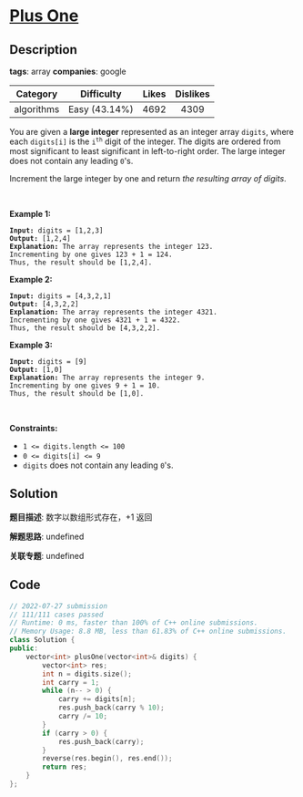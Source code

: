 # [Plus One](https://leetcode.com/problems/plus-one/description/)

## Description

**tags**: array
**companies**: google

|  Category  |  Difficulty   | Likes | Dislikes |
| :--------: | :-----------: | :---: | :------: |
| algorithms | Easy (43.14%) | 4692  |   4309   |

<p>You are given a <strong>large integer</strong> represented as an integer array <code>digits</code>, where each <code>digits[i]</code> is the <code>i<sup>th</sup></code> digit of the integer. The digits are ordered from most significant to least significant in left-to-right order. The large integer does not contain any leading <code>0</code>&#39;s.</p>

<p>Increment the large integer by one and return <em>the resulting array of digits</em>.</p>

<p>&nbsp;</p>
<p><strong>Example 1:</strong></p>

<pre><code><strong>Input:</strong> digits = [1,2,3]
<strong>Output:</strong> [1,2,4]
<strong>Explanation:</strong> The array represents the integer 123.
Incrementing by one gives 123 + 1 = 124.
Thus, the result should be [1,2,4].</code></pre>

<p><strong>Example 2:</strong></p>

<pre><code><strong>Input:</strong> digits = [4,3,2,1]
<strong>Output:</strong> [4,3,2,2]
<strong>Explanation:</strong> The array represents the integer 4321.
Incrementing by one gives 4321 + 1 = 4322.
Thus, the result should be [4,3,2,2].</code></pre>

<p><strong>Example 3:</strong></p>

<pre><code><strong>Input:</strong> digits = [9]
<strong>Output:</strong> [1,0]
<strong>Explanation:</strong> The array represents the integer 9.
Incrementing by one gives 9 + 1 = 10.
Thus, the result should be [1,0].</code></pre>

<p>&nbsp;</p>
<p><strong>Constraints:</strong></p>

<ul>
  <li><code>1 &lt;= digits.length &lt;= 100</code></li>
  <li><code>0 &lt;= digits[i] &lt;= 9</code></li>
  <li><code>digits</code> does not contain any leading <code>0</code>&#39;s.</li>
</ul>

## Solution

**题目描述**: 数字以数组形式存在，+1 返回

**解题思路**: undefined

**关联专题**: undefined

## Code

```cpp
// 2022-07-27 submission
// 111/111 cases passed
// Runtime: 0 ms, faster than 100% of C++ online submissions.
// Memory Usage: 8.8 MB, less than 61.83% of C++ online submissions.
class Solution {
public:
    vector<int> plusOne(vector<int>& digits) {
        vector<int> res;
        int n = digits.size();
        int carry = 1;
        while (n-- > 0) {
            carry += digits[n];
            res.push_back(carry % 10);
            carry /= 10;
        }
        if (carry > 0) {
            res.push_back(carry);
        }
        reverse(res.begin(), res.end());
        return res;
    }
};
```
